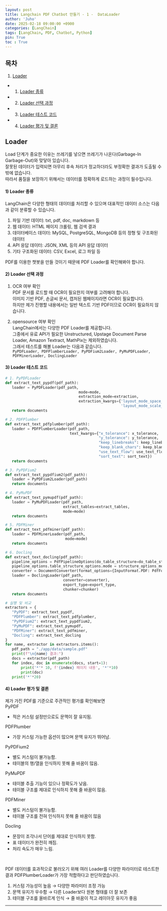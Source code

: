 ```yaml
---
layout: post
title: Langchain PDF Chatbot 만들기 - 1 -  DataLoader
author: 'Juho'
date: 2025-02-18 09:00:00 +0900
categories: [LangChain]
tags: [LangChain, PDF, Chatbot, Python]
pin: True
toc : True
---
```


<style>
  th{
    font-weight: bold;
    text-align: center;
    background-color: white;
  }
  td{
    background-color: white;
  }

</style>

## 목차
1. [Loader](#loader)
 - 1) [Loader 종류](#1-loader-종류)
 - 2) [Loader 선택 과정](#2-loader-선택-과정)
 - 3) [Loader 테스트 코드](#3-loader-테스트-코드)
 - 4) [Loader 평가 및 결론](#4-loader-평가-및-결론)

## Loader
Load 단계가 중요한 이유는 쓰레기를 넣으면 쓰레기가 나온다(Garbage-In Garbage-Out)와 맞닿아 있습니다.<br/>
잘못된 데이터가 입력되면 아무리 후속 처리가 정교하더라도 부정확한 결과가 도출될 수 밖에 없습니다.<br/>
따라서 품질을 보장하기 위해서는 데이터를 정확하게 로드하는 과정이 필수입니다.<br/>

#### 1) Loader 종류
LangChain은 다양한 형태의 데이터를 처리할 수 있으며 대표적인 데이터 소스는 다음과 같이 분류할 수 있습니다. <br/>
1) 파일 기반 데이터: txt, pdf, doc, markdown 등<br/>
2) 웹 데이터: HTML 페이지 크롤링, 웹 검색 결과<br/>
3) 데이터베이스 데이터: MySQL, PostgreSQL, MongoDB 등의 정형 및 구조화된 데이터<br/>
4) API 응답 데이터: JSON, XML 등의 API 응답 데이터<br/>
5) 기타 구조화된 데이터: CSV, Excel, 로그 파일 등<br/>

PDF를 이용한 챗봇을 만들 것이기 때문에 PDF Loader를 확인해봐야 합니다. <br/>

#### 2) Loader 선택 과정
1) OCR 여부 확인 <br/>
PDF 문서를 로드할 때 OCR이 필요한지 여부를 고려해야 합니다. <br/>
이미지 기반 PDF, 손글씨 문서, 캡처된 웹페이지라면 OCR이 필요합니다.<br/>
하지만 제가 진행할 내용에서는 일반 텍스트 기반 PDF이므로 OCR이 필요하지 않습니다.<br/>

2) opensource 여부 확인 <br/>
LangChain에서는 다양한 PDF Loader를 제공합니다.<br/>
그중에서 유료 API가 필요한 Unstructured, Upstage Document Parse Loader, Amazon Textract, MathPix는 제외하였습니다.<br/>
그래서 테스트를 해볼 Loader는 다음과 같습니다.<br/>
`PyPDFLoader, PDFPlumberLoader, PyPDFium2Loader, PyMuPDFLoader, PDFMinerLoader, DoclingLoader` <br/>

#### 3) Loader 테스트 코드
```python
# 1. PyPDFLoader
def extract_text_pypdf(pdf_path):
   loader = PyPDFLoader(pdf_path,
                                 mode=mode,
                                 extraction_mode=extraction,
                                 extraction_kwargs={'layout_mode_space_vertically': layout_mode_space_vertically,
                                                    'layout_mode_scale_weight': layout_mode_scale_weight})      
   return documents

# 2. PDFPlumber
def extract_text_pdfplumber(pdf_path):
   loader = PDFPlumberLoader(pdf_path,
                             text_kwargs={"x_tolerance": x_tolerance,
                                          "y_tolerance": y_tolerance,
                                          "keep_linebreaks": keep_linebreaks,
                                          "keep_blank_chars": keep_blank_chars,
                                          "use_text_flow": use_text_flow,
                                          "sort_text": sort_text})
   return documents

# 3. PyPDFium2
def extract_text_pypdfium2(pdf_path):
   loader = PyPDFium2Loader(pdf_path)
   return documents

# 4. PyMuPDF
def extract_text_pymupdf(pdf_path):
   loader = PyMuPDFLoader(pdf_path,
                          extract_tables=extract_tables,
                          mode=mode)
   return documents

# 5. PDFMiner
def extract_text_pdfminer(pdf_path):
   loader = PDFMinerLoader(pdf_path,
                           mode=mode) 
   return documents

# 6. Docling
def extract_text_docling(pdf_path):
   pipeline_options = PdfPipelineOptions(do_table_structure=do_table_structure)
   pipeline_options.table_structure_options.mode = structure_options_mode
   converter = DocumentConverter(format_options={InputFormat.PDF: PdfFormatOption(pipeline_options=pipeline_options)}
   loader = DoclingLoader(pdf_path,
                          converter=converter),
                          export_type=export_type,
                          chunker=chunker) 
   return documents

# 실행 및 비교
extractors = {
   "PyPDF": extract_text_pypdf,
   "PDFPlumber": extract_text_pdfplumber,
   "PyPDFium2": extract_text_pypdfium2,
   "PyMuPDF": extract_text_pymupdf,
   "PDFMiner": extract_text_pdfminer,
   "Docling": extract_text_docling
}
for name, extractor in extractors.items():
   pdf_path = "./app/data/sample.pdf"
   print(f"\n{name} 결과:")
   docs = extractor(pdf_path)
   for index, doc in enumerate(docs, start=1):
       print('*'* 10, f'{index} 페이지 내용', '*'*10)
       print(doc)
   print('*'*20)
```

#### 4) Loader 평가 및 결론
제가 가진 PDF를 기준으로 주관적인 평가를 확인해보면 <br/>
PyPDF<br/>
- 적은 커스텀 설정만으로도 문맥이 잘 유지됨.<br/>

PDFPlumber<br/>
- 가장 커스텀 가능한 옵션이 많으며 문맥 유지가 뛰어남.<br/>

PyPDFium2<br/>
- 별도 커스텀이 불가능함.<br/>
- 테이블의 행/열을 인식하지 못해 줄 바꿈이 많음.<br/>

PyMuPDF<br/>
- 테이블 추출 기능이 있으나 정확도가 낮음.<br/>
- 테이블 구조를 제대로 인식하지 못해 줄 바꿈이 많음.<br/>

PDFMiner<br/>
- 별도 커스텀이 불가능함.<br/>
- 테이블 구조를 전혀 인식하지 못해 줄 바꿈이 많음<br/>

Docling<br/>
- 문장이 조각나서 단어를 제대로 인식하지 못함.<br/>
- 표 데이터가 완전히 깨짐.<br/>
- 처리 속도가 매우 느림.<br/>

<br/>

PDF 데이터를 효과적으로 불러오기 위해 여러 Loader를 다양한 파라미터로 테스트한 결과 PDFPlumberLoader가 가장 적합하다고 판단하였습니다.<br/>
1) 커스텀 가능성이 높음 → 다양한 파라미터 조정 가능<br/>
2) 문맥 유지가 우수함 → 다른 Loader보다 원본 형태를 더 잘 보존<br/>
3) 테이블 구조를 올바르게 인식 → 줄 바꿈이 적고 레이아웃 유지가 좋음<br/>

--- 
